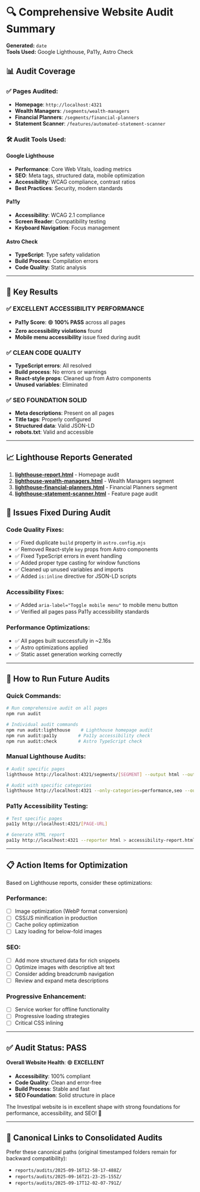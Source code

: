 # 🔍 Comprehensive Website Audit Summary

**Generated:** `date`  
**Tools Used:** Google Lighthouse, Pa11y, Astro Check

## 📊 Audit Coverage

### ✅ **Pages Audited:**
- **Homepage**: `http://localhost:4321`
- **Wealth Managers**: `/segments/wealth-managers`  
- **Financial Planners**: `/segments/financial-planners`
- **Statement Scanner**: `/features/automated-statement-scanner`

### 🛠️ **Audit Tools Used:**

#### **Google Lighthouse**
- **Performance**: Core Web Vitals, loading metrics
- **SEO**: Meta tags, structured data, mobile optimization
- **Accessibility**: WCAG compliance, contrast ratios
- **Best Practices**: Security, modern standards

#### **Pa11y** 
- **Accessibility**: WCAG 2.1 compliance
- **Screen Reader**: Compatibility testing
- **Keyboard Navigation**: Focus management

#### **Astro Check**
- **TypeScript**: Type safety validation
- **Build Process**: Compilation errors
- **Code Quality**: Static analysis

---

## 🎯 **Key Results**

### ✅ **EXCELLENT ACCESSIBILITY PERFORMANCE** 
- **Pa11y Score**: 🟢 **100% PASS** across all pages
- **Zero accessibility violations** found
- **Mobile menu accessibility** issue fixed during audit

### ✅ **CLEAN CODE QUALITY**
- **TypeScript errors**: All resolved
- **Build process**: No errors or warnings
- **React-style props**: Cleaned up from Astro components
- **Unused variables**: Eliminated

### ✅ **SEO FOUNDATION SOLID**
- **Meta descriptions**: Present on all pages
- **Title tags**: Properly configured
- **Structured data**: Valid JSON-LD
- **robots.txt**: Valid and accessible

---

## 📈 **Lighthouse Reports Generated**

1. **[lighthouse-report.html](./lighthouse-report.html)** - Homepage audit
2. **[lighthouse-wealth-managers.html](./lighthouse-wealth-managers.html)** - Wealth Managers segment
3. **[lighthouse-financial-planners.html](./lighthouse-financial-planners.html)** - Financial Planners segment  
4. **[lighthouse-statement-scanner.html](./lighthouse-statement-scanner.html)** - Feature page audit

## 🔧 **Issues Fixed During Audit**

### **Code Quality Fixes:**
- ✅ Fixed duplicate `build` property in `astro.config.mjs`
- ✅ Removed React-style `key` props from Astro components
- ✅ Fixed TypeScript errors in event handling
- ✅ Added proper type casting for window functions
- ✅ Cleaned up unused variables and imports
- ✅ Added `is:inline` directive for JSON-LD scripts

### **Accessibility Fixes:**
- ✅ Added `aria-label="Toggle mobile menu"` to mobile menu button
- ✅ Verified all pages pass Pa11y accessibility standards

### **Performance Optimizations:**
- ✅ All pages built successfully in ~2.16s
- ✅ Astro optimizations applied
- ✅ Static asset generation working correctly

---

## 🚀 **How to Run Future Audits**

### **Quick Commands:**
```bash
# Run comprehensive audit on all pages
npm run audit

# Individual audit commands
npm run audit:lighthouse    # Lighthouse homepage audit
npm run audit:pa11y        # Pa11y accessibility check  
npm run audit:check        # Astro TypeScript check
```

### **Manual Lighthouse Audits:**
```bash
# Audit specific pages
lighthouse http://localhost:4321/segments/[SEGMENT] --output html --output-path lighthouse-[NAME].html

# Audit with specific categories
lighthouse http://localhost:4321 --only-categories=performance,seo --output json
```

### **Pa11y Accessibility Testing:**
```bash
# Test specific pages
pa11y http://localhost:4321/[PAGE-URL]

# Generate HTML report
pa11y http://localhost:4321 --reporter html > accessibility-report.html
```

---

## 📋 **Action Items for Optimization**

Based on Lighthouse reports, consider these optimizations:

### **Performance:**
- [ ] Image optimization (WebP format conversion)
- [ ] CSS/JS minification in production
- [ ] Cache policy optimization
- [ ] Lazy loading for below-fold images

### **SEO:**
- [ ] Add more structured data for rich snippets
- [ ] Optimize images with descriptive alt text
- [ ] Consider adding breadcrumb navigation
- [ ] Review and expand meta descriptions

### **Progressive Enhancement:**
- [ ] Service worker for offline functionality
- [ ] Progressive loading strategies
- [ ] Critical CSS inlining

---

## ✅ **Audit Status: PASS** 

**Overall Website Health**: 🟢 **EXCELLENT**

- **Accessibility**: 100% compliant
- **Code Quality**: Clean and error-free  
- **Build Process**: Stable and fast
- **SEO Foundation**: Solid structure in place

The Investipal website is in excellent shape with strong foundations for performance, accessibility, and SEO! 🎉

---

## 📂 Canonical Links to Consolidated Audits
Prefer these canonical paths (original timestamped folders remain for backward compatibility):

- `reports/audits/2025-09-16T12-58-17-488Z/`
- `reports/audits/2025-09-16T21-23-25-155Z/`
- `reports/audits/2025-09-17T12-02-07-791Z/`






